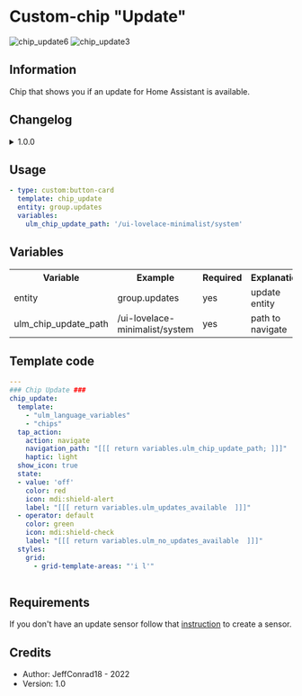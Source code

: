 # Custom-chip "Update"
![chip_update6](https://user-images.githubusercontent.com/78684384/171427015-a1e7fb62-782a-4ca9-bd9b-f8ae2c61c7bc.PNG)
![chip_update3](https://user-images.githubusercontent.com/78684384/171427065-20963541-013b-4328-8c20-8d2fe19ad4eb.PNG)

## Information
Chip that shows you if an update for Home Assistant is available.


## Changelog

<details>
<summary>1.0.0</summary>
Initial release
</details>

## Usage

```yaml
- type: custom:button-card
  template: chip_update
  entity: group.updates
  variables:
    ulm_chip_update_path: '/ui-lovelace-minimalist/system'
```

## Variables

<table>
<tr>
<th>Variable</th>
<th>Example</th>
<th>Required</th>
<th>Explanation</th>
</tr>
<tr>
<td>entity</td>
<td>group.updates</td>
<td>yes</td>
<td>update entity</td>
</tr>
<tr>
<td>ulm_chip_update_path</td>
<td>/ui-lovelace-minimalist/system</td>
<td>yes</td>
<td>path to navigate</td>
</tr>
</table>

## Template code

```yaml
---
### Chip Update ###
chip_update:
  template: 
    - "ulm_language_variables"
    - "chips"
  tap_action:
    action: navigate
    navigation_path: "[[[ return variables.ulm_chip_update_path; ]]]"
    haptic: light
  show_icon: true
  state:
  - value: 'off'
    color: red
    icon: mdi:shield-alert
    label: "[[[ return variables.ulm_updates_available  ]]]"
  - operator: default
    color: green
    icon: mdi:shield-check
    label: "[[[ return variables.ulm_no_updates_available  ]]]"
  styles:
    grid:
      - grid-template-areas: "'i l'"
  
```

## Requirements

If you don't have an update sensor follow that [instruction](https://github.com/basbruss/UI/blob/main/custom_cards/custom_card_homeassistant_updates/README.md) to create a sensor.

## Credits

- Author: JeffConrad18 - 2022
- Version: 1.0
